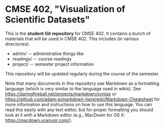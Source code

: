 # CMSE 402, "Visualization of Scientific Datasets"

This is the **student Git repository** for CMSE 402.  It contains a bunch of materials that will
be used in CMSE 402.  This includes (in various directories):

* admin/ -- administrative things like 
* readings/ -- course readings
* project/  -- semester project information

This repository will be updated regularly during the course of the semester.

Note that many documents in this repository use Markdown as a
formatting language (which is very similar to the language used in wikis). See
https://daringfireball.net/projects/markdown/syntax or
https://github.com/adam-p/markdown-here/wiki/Markdown-Cheatsheet for
more information and instructions on how to use this language.  You can read
this easily with any text editor, but for proper formatting you should
look at it with a Markdown editor (e.g., MacDown for OS X:
https://macdown.uranusjr.com/).
